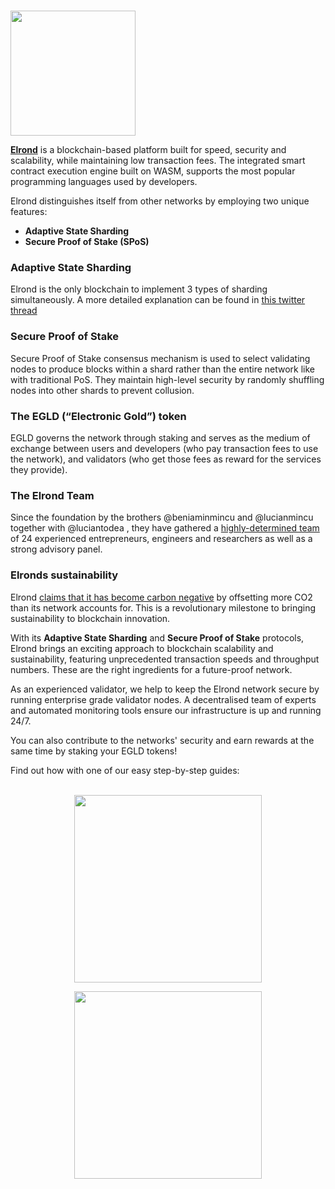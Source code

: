 # <p align="center">
  <img width="200" src="https://user-images.githubusercontent.com/95366163/146521098-1d85d00d-34ab-4f04-9715-d90b9bf38b19.png">
</p>


[**Elrond**](https://elrond.com/) is a blockchain-based platform built for speed, security and scalability, while maintaining low transaction fees.
The integrated smart contract execution engine built on WASM, supports the most popular programming languages used by developers.

Elrond distinguishes itself from other networks by employing two unique features:

 - **Adaptive State Sharding**
 - **Secure Proof of Stake (SPoS)**

### Adaptive State Sharding

Elrond is the only blockchain to implement 3 types of sharding simultaneously. A more detailed explanation can be found in [this twitter thread](https://twitter.com/arda_project/status/1483787637533986817?s=20)

### Secure Proof of Stake 

Secure Proof of Stake consensus mechanism is used to select validating nodes to produce blocks within a shard rather than the entire network like with traditional PoS. They maintain high-level security by randomly shuffling nodes into other shards to prevent collusion.


### The EGLD (“Electronic Gold”) token 

EGLD governs the network through staking and serves as the medium of exchange between users and developers (who pay transaction fees to use the network), and validators (who get those fees as reward for the services they provide).

### The Elrond Team

Since the foundation by the brothers @beniaminmincu and @lucianmincu together with @luciantodea , they have gathered a [highly-determined team](https://elrond.com/team/) of 24 experienced entrepreneurs, engineers and researchers as well as a strong advisory panel.

### Elronds sustainability

Elrond [claims that it has become carbon negative](https://coinquora.com/elrond-leads-sustainable-innovation-in-european-blockchain/) by offsetting more CO2 than its network accounts for. This is a revolutionary milestone to bringing sustainability to blockchain innovation.


With its **Adaptive State Sharding** and **Secure Proof of Stake** protocols, Elrond brings an exciting approach to blockchain scalability and sustainability, featuring unprecedented transaction speeds and throughput numbers. These are the right ingredients for a future-proof network.

As an experienced validator, we help to keep the Elrond network secure by running enterprise grade validator nodes. A decentralised team of experts and automated monitoring tools ensure our infrastructure is up and running 24/7.

You can also contribute to the networks' security and earn rewards at the same time by staking your EGLD tokens!

Find out how with one of our easy step-by-step guides: 
<br>
<br>

<div class="maincard" align="center">
  
  <a align="center" href="https://wiki.audit.one/How_to_stake_eGLD_with_Elrond/" target="_self">
   <div class="image" align="center">
     <div>
       <p>
           <img width="300" src="https://user-images.githubusercontent.com/95366163/149756985-3e2dc968-202d-4e83-86b1-3957b2c1556d.png"> 
        </p>
     </div>
   </div>
  </a>   
 <a href="https://wiki.audit.one/How_to_stake_eGLD_with_Maiar/" target="_self">
   <div class="image" align="center">
     <div>
       <p>
           <img align="center" width="300" src="https://user-images.githubusercontent.com/95366163/149757014-28565134-54bf-4184-abe9-407d78efa12c.png"> 
        </p>
     </div>
   </div>
  </a>   

</div>
